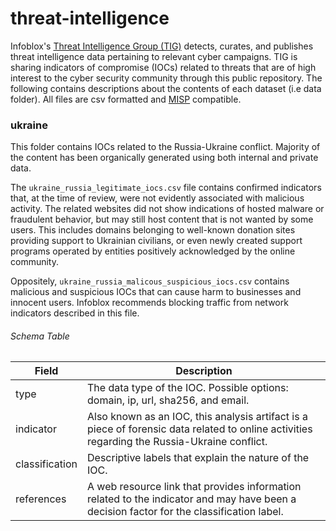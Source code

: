 # threat-intelligence

Infoblox's [Threat Intelligence Group (TIG)](https://www.infoblox.com/cyber-threat-intelligence/) detects, curates, and
publishes threat intelligence data pertaining to relevant cyber campaigns. TIG is sharing indicators of compromise (IOCs) 
related to threats that are of high interest to the cyber security community through this public repository. 
The following contains descriptions about the contents of each dataset (i.e data folder). All files are csv formatted 
and [MISP](https://www.misp-project.org/) compatible.


### ukraine
This folder contains IOCs related to the Russia-Ukraine conflict. Majority of the content has been organically generated
using both internal and private data. 

The `ukraine_russia_legitimate_iocs.csv` file contains confirmed indicators that, 
at the time of review, were not evidently associated with malicious activity. The related websites did not show indications 
of hosted malware or fraudulent behavior, but may still host content that is not wanted by some users. 
This includes domains belonging to well-known donation sites providing support to Ukrainian civilians, or even newly 
created support programs operated by entities positively acknowledged by the online community. 

Oppositely, `ukraine_russia_malicous_suspicious_iocs.csv` contains malicious and suspicious IOCs that can cause harm to 
businesses and innocent users. Infoblox recommends blocking traffic from network indicators described in this file.

###### Schema Table
| Field              | Description |
| -----------        | ----------- |
| type               | The data type of the IOC. Possible options: domain, ip, url, sha256, and email.       |
| indicator          | Also known as an IOC, this analysis artifact is a piece of forensic data related to online activities regarding the Russia-Ukraine conflict.|
| classification     | Descriptive labels that explain the nature of the IOC. |
| references         | A web resource link that provides information related to the indicator and may have been a decision factor for the classification label.  |